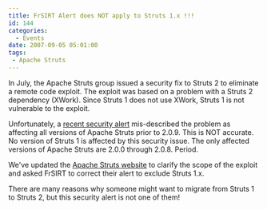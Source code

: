 ```yaml
---
title: FrSIRT Alert does NOT apply to Struts 1.x !!!
id: 144
categories:
  - Events
date: 2007-09-05 05:01:00
tags:
 - Apache Struts
---
```


In July, the Apache Struts group issued a security fix to Struts 2 to eliminate a remote code exploit. The exploit was based on a problem with a Struts 2 dependency (XWork). Since Struts 1 does not use XWork, Struts 1 is not vulnerable to the exploit.

Unfortunately, a [recent security alert](http://www.frsirt.com/english/advisories/2007/3042%20) mis-described the problem as affecting all versions of Apache Struts prior to 2.0.9\. This is NOT accurate. No version of Struts 1 is affected by this security issue. The only affected versions of Apache Struts are 2.0.0 through 2.0.8\. Period.

We've updated the [Apache Struts website](http://struts.apache.org/) to clarify the scope of the exploit and asked FrSIRT to correct their alert to exclude Struts 1.x.

There are many reasons why someone might want to migrate from Struts 1 to Struts 2, but this security alert is not one of them!